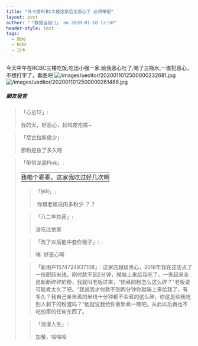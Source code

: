 ```yaml
---
title: "马卡提RCBC大楼这家店太恶心了 必须举报"
layout: post
author: "「数据当借口」 on 2020-01-10 12:50"
header-style: text
tags:
  - 新闻
  - RCBC
  - 马卡
---
```


今天中午在RCBC三楼吃饭,吃出小强一家,给我恶心吐了,喝了三瓶水,一直犯恶心，不想打字了，看图吧<input type="hidden" value="菲乐园提供">
<img src="http://images.feileyuan.com/images/ueditor/2020011012500000232681.jpg" title="/images/ueditor/2020011012500000232681.jpg" alt="/images/ueditor/2020011012500000232681.jpg"><img src="http://images.feileyuan.com/images/ueditor/2020011012500000261486.jpg" title="/images/ueditor/2020011012500000261486.jpg" alt="/images/ueditor/2020011012500000261486.jpg">

##### 網友發言 
> 「心总12」:
> <p>我的天，好恶心，起鸡皮疙瘩~</p>

> 「尼古拉斯侯少」:
> <p>那粉是放了多久呀</p>

> 「带带龙装Pink」:
> <table cellspacing="0" cellpadding="0" width="655">
 <tbody style="overflow-wrap: break-word;">
  <tr style="overflow-wrap: break-word;" class="firstRow">
   <td class="t_f" id="postmessage_11863856" style="overflow-wrap: break-word; margin: 0px; padding: 0px; border-width: 0px; border-style: initial; border-color: initial; font-size: 16px;">我嘞个乖乖，这家我吃过好几次啊</td>
  </tr>
 </tbody>
</table>


> 「9呺」:
> <p>&nbsp;你跟老板说肉多粉少 ？？</p>

> 「八二年拉菲」:
> <p>没吃过他家</p>

> 「改了以后能中套你猴子」:
> <p>咦&nbsp; 好恶心啊</p>

> 「新用户1574724937108」:
> 这家店超级黑心，2018年我在这店点了一份肥肠米线，刚付款不到2分钟，就端上来给我吃了。一夹起来全是断断碎碎的粉，我就叫老板过来，“你煮的粉怎么这么碎？”老板说可能煮太久了吧。“我说我才付款不到两分钟你就端上来给我了，有多久？我自己亲自煮的米线十分钟都不会煮的这么碎，你这是给我吃别人剩下的粉渣吗？”他就说我给你重新煮一碗吧，从此以后再也不吃他家的任何东西了。

> 「浪漫人生」:
> <p>加餐，哈哈哈</p>


